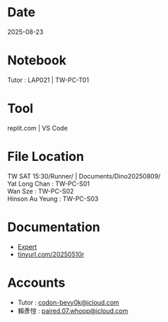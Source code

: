 # Date
2025-08-23

# Notebook
Tutor : LAP021 | TW-PC-T01

# Tool
replit.com | VS Code

# File Location
TW SAT 15:30/Runner/ | Documents/Dino20250809/  
Yat Long Chan : TW-PC-S01  
Wan Sze : TW-PC-S02  
Hinson Au Yeung : TW-PC-S03  

# Documentation
- [Expert](https://drive.google.com/drive/folders/1M7DrPk0vs7fxPsR6MtTn7Vt1DMiOU3Qm?usp=drive_link)
- [tinyurl.com/20250510r](https://tinyurl.com/20250510r)

# Accounts
- Tutor : codon-bevy0k@icloud.com
- 賴彥愷 : paired.07.whoop@icloud.com
